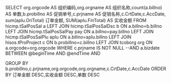 
SELECT org.orgcode AS 组织编码,org.orgname AS 组织名称,count(a.billno) AS 单数,b.probillno AS 促销单号,c.prjname AS 促销名称,c.CrtDate,c.AccDate,
sum(aplu.OriTotal) 订单金额,
SUM(aplu.FinTotal) AS 实收金额
FROM hicmp.tSalPosSal a 
LEFT JOIN  hicmp.tSalPosSalDsc b ON a.billno=b.billno
LEFT JOIN hicmp.tSalPosSalPay pay ON a.billno=pay.billno
LEFT JOIN  hicmp.tSalPosSalPlu aplu ON a.billno=aplu.billno
LEFT JOIN hisos.tProProject c ON b.probillno=c.billno
LEFT JOIN tcoborg org ON a.orgcode=org.orgcode
WHERE  c.prjname IS NOT NULL --AND a.bizdate BETWEEN @beginTime AND @endTime AND 

GROUP BY b.probillno,c.prjname,org.orgcode,org.orgname,c.CrtDate,c.AccDate
ORDER BY 订单金额 DESC,实收金额 DESC,单数 DESC